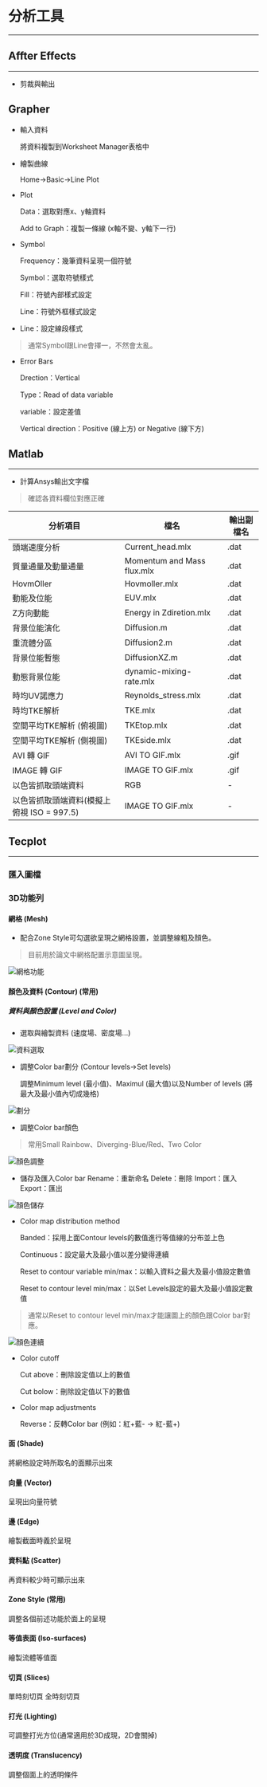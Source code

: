 # 分析工具
---
## Affter Effects
---
- 剪裁與輸出

## Grapher
- 輸入資料

  將資料複製到Worksheet Manager表格中

- 繪製曲線

  Home→Basic→Line Plot

- Plot

  Data：選取對應x、y軸資料

  Add to Graph：複製一條線 (x軸不變、y軸下一行)

- Symbol

  Frequency：幾筆資料呈現一個符號

  Symbol：選取符號樣式

  Fill：符號內部樣式設定

  Line：符號外框樣式設定

- Line：設定線段樣式

> 通常Symbol跟Line會擇一，不然會太亂。

- Error Bars

  Drection：Vertical

  Type：Read of data variable

  variable：設定差值

  Vertical direction：Positive (線上方) or Negative (線下方)
  

## Matlab
---
- 計算Ansys輸出文字檔
> 確認各資料欄位對應正確

| 分析項目         | 檔名       | 輸出副檔名 |
|--------------|---------------|------|
| 頭端速度分析  | Current_head.mlx | .dat |
| 質量通量及動量通量 | Momentum and Mass flux.mlx | .dat |
| HovmOller     | Hovmoller.mlx | .dat |
| 動能及位能     | EUV.mlx | .dat |
| Z方向動能     | Energy in Zdiretion.mlx | .dat |
| 背景位能演化     | Diffusion.m | .dat |
| 重流體分區     | Diffusion2.m | .dat |
| 背景位能暫態     | DiffusionXZ.m | .dat |
| 動態背景位能     | dynamic-mixing-rate.mlx | .dat |
| 時均UV諾應力     | Reynolds_stress.mlx | .dat |
| 時均TKE解析 | TKE.mlx | .dat |
| 空間平均TKE解析 (俯視圖) | TKEtop.mlx | .dat |
| 空間平均TKE解析 (側視圖) | TKEside.mlx | .dat |
| AVI 轉 GIF| AVI TO  GIF.mlx | .gif |
| IMAGE 轉 GIF| IMAGE TO  GIF.mlx | .gif |
| 以色皆抓取頭端資料 | RGB | - |
| 以色皆抓取頭端資料(模擬上俯視 ISO = 997.5) | IMAGE TO  GIF.mlx | - |

## Tecplot
---
### 匯入圖檔
### 3D功能列
#### 網格 (Mesh)
  
- 配合Zone Style可勾選欲呈現之網格設置，並調整線粗及顏色。

> 目前用於論文中網格配置示意圖呈現。

![網格功能](/docs/images/Mesh.jpg)

#### 顏色及資料 (Contour) (常用)
##### 資料與顏色設置 (Level and Color)  
- 選取與繪製資料 (速度場、密度場...)

![資料選取](/docs/images/Data.jpg)

- 調整Color bar劃分 (Contour levels→Set levels)

  調整Minimum level (最小值)、Maximul (最大值)以及Number of levels (將最大及最小值內切成幾格)

![劃分](/docs/images/Set-levels.jpg)

- 調整Color bar顏色
>常用Small Rainbow、Diverging-Blue/Red、Two Color

![顏色調整](/docs/images/Color-map.jpg)

- 儲存及匯入Color bar
  Rename：重新命名
  Delete：刪除
  Import：匯入
  Export：匯出

![顏色儲存](/docs/images/color-map-save.jpg)

- Color map distribution method

  Banded：採用上面Contour levels的數值進行等值線的分布並上色
  
  Continuous：設定最大及最小值以差分變得連續
  
  Reset to contour variable min/max：以輸入資料之最大及最小值設定數值
  
  Reset to contour level min/max：以Set Levels設定的最大及最小值設定數值
  
>通常以Reset to contour level min/max才能讓圖上的顏色跟Color bar對應。

![顏色連續](/docs/images/Color-map-Continuous.jpg)

- Color cutoff

  Cut above：刪除設定值以上的數值
  
  Cut bolow：刪除設定值以下的數值

- Color map adjustments

  Reverse：反轉Color bar (例如：紅+藍- → 紅-藍+)

#### 面 (Shade)
  
  將網格設定時所取名的面顯示出來
   
#### 向量 (Vector)
  
  呈現出向量符號
  
#### 邊 (Edge)
  
  繪製截面時義於呈現
  
#### 資料點 (Scatter)
  
  再資料較少時可顯示出來
  
#### Zone Style (常用)
  
  調整各個前述功能於面上的呈現
  
#### 等值表面 (Iso-surfaces)
  
  繪製流體等值面
  
#### 切頁 (Slices)
  
  單時刻切頁
  全時刻切頁
  
#### 打光 (Lighting)
  
  可調整打光方位(通常適用於3D成現，2D會關掉)
  
#### 透明度 (Translucency)
  
  調整個面上的透明條件

